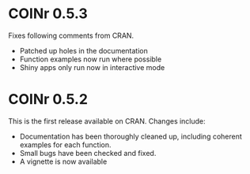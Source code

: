 # COINr 0.5.3

Fixes following comments from CRAN.

* Patched up holes in the documentation
* Function examples now run where possible
* Shiny apps only run now in interactive mode

# COINr 0.5.2

This is the first release available on CRAN. Changes include:

* Documentation has been thoroughly cleaned up, including coherent examples for each function.
* Small bugs have been checked and fixed.
* A vignette is now available
